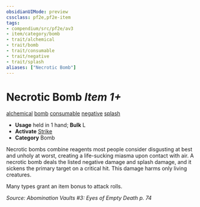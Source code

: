 ```yaml
---
obsidianUIMode: preview
cssclass: pf2e,pf2e-item
tags:
- compendium/src/pf2e/av3
- item/category/bomb
- trait/alchemical
- trait/bomb
- trait/consumable
- trait/negative
- trait/splash
aliases: ["Necrotic Bomb"]
---
```

# Necrotic Bomb *Item 1+*  
[alchemical](../../../rules/traits/alchemical.md)  [bomb](../../../rules/traits/bomb.md)  [consumable](../../../rules/traits/consumable.md)  [negative](../../../rules/traits/negative.md)  [splash](../../../rules/traits/splash.md)  

- **Usage** held in 1 hand; **Bulk** L
- **Activate** [Strike](../../../rules/actions/strike.md)
- **Category** Bomb

Necrotic bombs combine reagents most people consider disgusting at best and unholy at worst, creating a life-sucking miasma upon contact with air. A necrotic bomb deals the listed negative damage and splash damage, and it sickens the primary target on a critical hit. This damage harms only living creatures.

Many types grant an item bonus to attack rolls.

*Source: Abomination Vaults #3: Eyes of Empty Death p. 74*